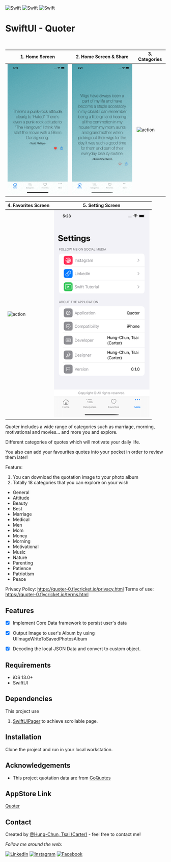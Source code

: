 ![Swift](https://img.shields.io/badge/Swift-5.0-brightgreen)
![Swift](https://img.shields.io/badge/iOS-13.0-brightgreen)
![Swift](https://img.shields.io/badge/SwiftUI-2.0-brightgreen)

# SwiftUI - Quoter
<br />

| 1. Home Screen  | 2. Home Screen & Share | 3. Categories|
| ------------- | ------------- | ------------- | 
| <img src="Quoter/Screenshot/01.gif" alt="action" width="300"> | <img src="Quoter/Screenshot/02.gif" alt="action" width="300"> | <img src="Quoter/Screenshot/03.gif" alt="action" width="300"> |


| 4. Favorites Screen  | 5. Setting Screen | 
| ------------- | ------------- |
| <img src="Quoter/Screenshot/04.gif" alt="action" width="300"> | <img src="Quoter/Screenshot/05.png" alt="action" width="300"> |

Quoter includes a wide range of categories such as marriage, morning, motivational and movies... and more you and explore.

Different categories of quotes which will motivate your daily life.

You also can add your favourites quotes into your pocket in order to review them later!

Feature:
1. You can download the quotation image to your photo album
2. Totally 18 categories that you can explore on your wish
- General
- Attitude
- Beauty
- Best
- Marriage
- Medical
- Men
- Mom
- Money
- Morning
- Motivational
- Music
- Nature
- Parenting
- Patience
- Patriotism
- Peace

Privacy Policy: https://quoter-0.flycricket.io/privacy.html
Terms of use: https://quoter-0.flycricket.io/terms.html


## Features

- [x] Implement Core Data framework to persist user's data
- [x] Output Image to user's Album by using UIImageWriteToSavedPhotosAlbum 
- [x] Decoding the local JSON Data and convert to custom object.


## Requirements

- iOS 13.0+
- SwiftUI

## Dependencies

This project use 
1. [SwiftUIPager](https://github.com/fermoya/SwiftUIPager) to achieve scrollable page.


## Installation

Clone the project and run in your local workstation. 


## Acknowledgements
- This project quotation data are from [GoQuotes](https://goquotes.docs.apiary.io/#reference/get-random-quote(s)/apiv1random)

## AppStore Link
[Quoter](https://apps.apple.com/jm/app/quoter/id1566934513)

## Contact
Created by [@Hung-Chun, Tsai (Carter)](linkedin.com/in/hung-chun-carter-tsai-372584175) - feel free to contact me!

<div>

<i>Follow me around the web:</i><br>

<!-- <a target="_blank" href="https://www.linkedin.com/in/hung-chun-carter-tsai-372584175/">🇱​🇮​🇳​🇰​🇪​🇩​🇮​🇳​</a> ●
<a target="_blank" href="https://www.instagram.com/hungchun.tsai/">🇮​🇳​🇸​🇹​🇦​🇬​🇷​🇦​🇲​</a> ●
<a target="_blank" href="https://www.facebook.com/hongjun.cai.5">🇫​🇦​🇨​🇪​🇧​🇴​🇴​🇰​</a> ● -->

<a href="https://www.linkedin.com/in/hung-chun-carter-tsai-372584175/" target="_blank"><img src="https://img.shields.io/badge/LinkedIn-%230077B5.svg?&style=flat-square&logo=linkedin&logoColor=white" alt="LinkedIn"></a>
<a href="https://www.instagram.com/hungchun.tsai/" target="_blank"><img src="https://img.shields.io/badge/Instagram-%23E4405F.svg?&style=flat-square&logo=instagram&logoColor=white" alt="Instagram"></a>
<a href="https://www.facebook.com/hongjun.cai.5" target="_blank"><img src="https://img.shields.io/badge/Facebook-%231877F2.svg?&style=flat-square&logo=facebook&logoColor=white" alt="Facebook"></a>

</div>
